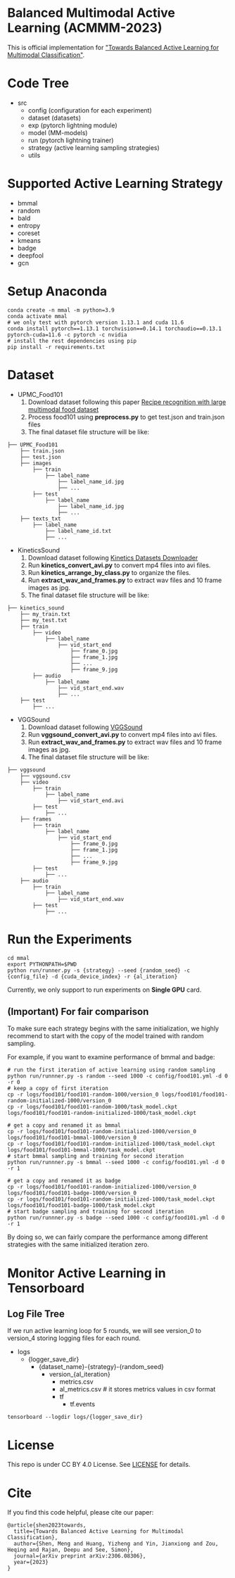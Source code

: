 # Balanced Multimodal Active Learning (ACMMM-2023)

This is official implementation
for ["Towards Balanced Active Learning for Multimodal Classification"](https://arxiv.org/abs/2306.08306).

# Code Tree

- src
    - config (configuration for each experiment)
    - dataset (datasets)
    - exp (pytorch lightning module)
    - model (MM-models)
    - run (pytorch lightning trainer)
    - strategy (active learning sampling strategies)
    - utils

# Supported Active Learning Strategy

- bmmal
- random
- bald
- entropy
- coreset
- kmeans
- badge
- deepfool
- gcn

# Setup Anaconda

```shell
conda create -n mmal -m python=3.9
conda activate mmal
# we only test with pytorch version 1.13.1 and cuda 11.6
conda install pytorch==1.13.1 torchvision==0.14.1 torchaudio==0.13.1 pytorch-cuda=11.6 -c pytorch -c nvidia
# install the rest dependencies using pip
pip install -r requirements.txt
```

# Dataset

- UPMC_Food101
    1. Download dataset following this
       paper [Recipe recognition with large multimodal food dataset](https://ieeexplore.ieee.org/abstract/document/7169757)
    2. Process food101 using **preprocess.py** to get test.json and train.json files
    3. The final dataset file structure will be like:

```
├── UPMC_Food101
    ├── train.json
    ├── test.json
    ├── images
        ├── train
            ├── label_name
                ├── label_name_id.jpg
                ├── ...
        ├── test
            ├── label_name
                ├── label_name_id.jpg
                ├── ...
    ├── texts_txt
        ├── label_name
            ├── label_name_id.txt
            ├── ...
```

- KineticsSound
    1. Download dataset following [Kinetics Datasets Downloader](https://github.com/cvdfoundation/kinetics-dataset)
    2. Run **kinetics_convert_avi.py** to convert mp4 files into avi files.
    3. Run **kinetics_arrange_by_class.py** to organize the files.
    4. Run **extract_wav_and_frames.py** to extract wav files and 10 frame images as jpg.
    5. The final dataset file structure will be like:

```
├── kinetics_sound
    ├── my_train.txt
    ├── my_test.txt
    ├── train
        ├── video
            ├── label_name
                ├── vid_start_end
                    ├── frame_0.jpg
                    ├── frame_1.jpg
                    ├── ...
                    ├── frame_9.jpg
        ├── audio
            ├── label_name
                ├── vid_start_end.wav
                ├── ...
    ├── test
        ├── ...
```

- VGGSound
    1. Download dataset following [VGGSound](https://github.com/hche11/VGGSound)
    2. Run **vggsound_convert_avi.py** to convert mp4 files into avi files.
    3. Run **extract_wav_and_frames.py** to extract wav files and 10 frame images as jpg.
    4. The final dataset file structure will be like:

```
├── vggsound
    ├── vggsound.csv
    ├── video
        ├── train
            ├── label_name
                ├── vid_start_end.avi
        ├── test
            ├── ...
    ├── frames
        ├── train
            ├── label_name
                ├── vid_start_end
                    ├── frame_0.jpg
                    ├── frame_1.jpg
                    ├── ...
                    ├── frame_9.jpg
        ├── test
            ├── ...
    ├── audio
        ├── train
            ├── label_name
                ├── vid_start_end.wav
        ├── test
            ├── ...
```

# Run the Experiments

```shell
cd mmal
export PYTHONPATH=$PWD
python run/runner.py -s {strategy} --seed {random_seed} -c {config_file} -d {cuda_device_index} -r {al_iteration} 
```

Currently, we only support to run experiments on **Single GPU** card.

## (Important) For fair comparison 

To make sure each strategy begins with the same initialization, we highly recommend to start with the copy of the model
trained with random sampling.

For example, if you want to examine performance of bmmal and badge:

```shell
# run the first iteration of active learning using random sampling
python run/runnner.py -s random --seed 1000 -c config/food101.yml -d 0 -r 0
# keep a copy of first iteration
cp -r logs/food101/food101-random-1000/version_0 logs/food101/food101-random-initialized-1000/version_0 
cp -r logs/food101/food101-random-1000/task_model.ckpt logs/food101/food101-random-initialized-1000/task_model.ckpt

# get a copy and renamed it as bmmal
cp -r logs/food101/food101-random-initialized-1000/version_0 logs/food101/food101-bmmal-1000/version_0 
cp -r logs/food101/food101-random-initialized-1000/task_model.ckpt logs/food101/food101-bmmal-1000/task_model.ckpt
# start bmmal sampling and training for second iteration
python run/runnner.py -s bmmal --seed 1000 -c config/food101.yml -d 0 -r 1

# get a copy and renamed it as badge
cp -r logs/food101/food101-random-initialized-1000/version_0 logs/food101/food101-badge-1000/version_0 
cp -r logs/food101/food101-random-initialized-1000/task_model.ckpt logs/food101/food101-badge-1000/task_model.ckpt
# start badge sampling and training for second iteration
python run/runnner.py -s badge --seed 1000 -c config/food101.yml -d 0 -r 1
```

By doing so, we can fairly compare the performance among different strategies with the same initialized iteration zero.

# Monitor Active Learning in Tensorboard

## Log File Tree

If we run active learning loop for 5 rounds, we will see version_0 to version_4 storing logging files for each
round.

- logs
    - {logger_save_dir}
        - {dataset_name}-{strategy}-{random_seed}
            - version_{al_iteration}
                - metrics.csv
                - al_metrics.csv # it stores metrics values in csv format
                - tf
                    - tf.events

```shell
tensorboard --logdir logs/{logger_save_dir}
```
# License

This repo is under CC BY 4.0 License. See [LICENSE](LICENSE) for details.

# Cite

If you find this code helpful, please cite our paper:

```
@article{shen2023towards,
  title={Towards Balanced Active Learning for Multimodal Classification},
  author={Shen, Meng and Huang, Yizheng and Yin, Jianxiong and Zou, Heqing and Rajan, Deepu and See, Simon},
  journal={arXiv preprint arXiv:2306.08306},
  year={2023}
}
```
